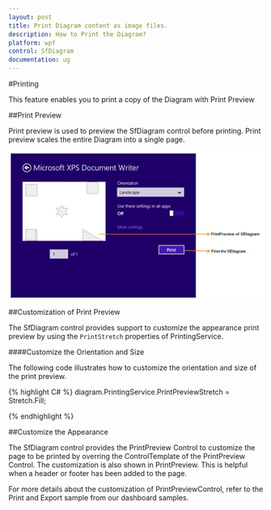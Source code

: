 ```yaml
---
layout: post
title: Print Diagram content as image files.
description: How to Print the Diagram?
platform: wpf
control: SfDiagram
documentation: ug
---
```

#Printing

This feature enables you to print a copy of the Diagram with Print Preview

##Print Preview

Print preview is used to preview the SfDiagram control before printing. Print preview scales the entire Diagram into a single page.

![](Printing_images/Printing_img1.jpeg)

##Customization of Print Preview

The SfDiagram control provides support to customize the appearance print preview by using the `PrintStretch` properties of PrintingService.

####Customize the Orientation and Size

The following code illustrates how to customize the orientation and size of the print preview.


{% highlight C# %}
diagram.PrintingService.PrintPreviewStretch = Stretch.Fill;

{% endhighlight %}

##Customize the Appearance

The SfDiagram control provides the PrintPreview Control to customize the page to be printed by overring the ControlTemplate of the PrintPreview Control. The customization is also shown in PrintPreview. This is helpful when a header or footer has been added to the page.

For more details about the customization of PrintPreviewControl, refer to the Print and Export sample from our dashboard samples.

